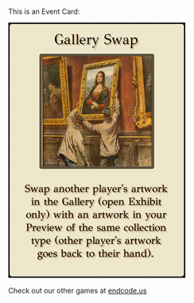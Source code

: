 This is an Event Card: 
 
 ![alt text](Gallery_Swap[face,3].png?raw=true "Event Card")  
 
 
 
 
 
 Check out our other games at [endcode.us](https://endcode.us/)